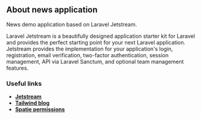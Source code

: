 ## About news application

News demo application based on Laravel Jetstream.

Laravel Jetstream is a beautifully designed application starter kit for Laravel and provides the perfect starting point for your next Laravel application. Jetstream provides the implementation for your application's login, registration, email verification, two-factor authentication, session management, API via Laravel Sanctum, and optional team management features.

### Useful links

- **[Jetstream](https://jetstream.laravel.com/introduction.html)**
- **[Tailwind blog](https://tailwindcss.com/plus/ui-blocks/marketing/sections/blog-sections)**
- **[Spatie permissions](https://spatie.be/docs/laravel-permission/v5/introduction)**
